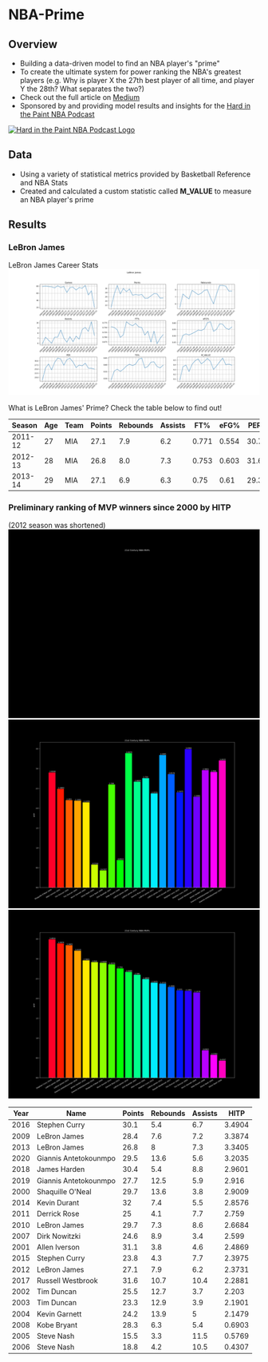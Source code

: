 # NBA-Prime
## Overview
* Building a data-driven model to find an NBA player's "prime"
* To create the ultimate system for power ranking the NBA's greatest players (e.g. Why is player X the 27th best player of all time, and player Y the 28th? What separates the two?)
* Check out the full article on [Medium](https://michaelpatel.medium.com/discovering-nba-players-primes-8bd91895757d)
* Sponsored by and providing model results and insights for the [Hard in the Paint NBA Podcast](https://soundcloud.com/engineers-play "Hard in the Paint NBA Podcast")
<a href="https://soundcloud.com/engineers-play">
  <img src="https://i1.sndcdn.com/avatars-000446326572-ycrzp2-t500x500.jpg" alt="Hard in the Paint NBA Podcast Logo" width="300"/>
</a>

## Data
* Using a variety of statistical metrics provided by Basketball Reference and NBA Stats
* Created and calculated a custom statistic called **M_VALUE** to measure an NBA player's prime

## Results
### LeBron James
LeBron James Career Stats
![LBJ Raw Stats](https://github.com/mikepatel/NBA-Prime/blob/master/Primes/results/LeBron%20James/LeBron%20James_plots.png)


What is LeBron James' Prime? Check the table below to find out!

|Season |Age|Team|Points|Rebounds|Assists|FT%  |eFG% |PER |TS%  |M_VALUE|
|-------|---|----|------|--------|-------|-----|-----|----|-----|-------|
|2011-12|27 |MIA |27.1  |7.9     |6.2    |0.771|0.554|30.7|0.605|0.4707 |
|2012-13|28 |MIA |26.8  |8.0     |7.3    |0.753|0.603|31.6|0.64 |0.5467 |
|2013-14|29 |MIA |27.1  |6.9     |6.3    |0.75 |0.61 |29.3|0.649|0.4727 |


### Preliminary ranking of MVP winners since 2000 by HITP
(2012 season was shortened)\
![](https://github.com/mikepatel/NBA-Prime/blob/master/MVP/results/racing_bar_mvp.gif)
![](https://github.com/mikepatel/NBA-Prime/blob/master/MVP/results/bar_mvp.png)
![](https://github.com/mikepatel/NBA-Prime/blob/master/MVP/results/sorted_bar_mvp.png)

| Year | Name                  | Points | Rebounds | Assists | HITP   | 
|------|-----------------------|--------|----------|---------|--------| 
| 2016 | Stephen Curry         | 30.1   | 5.4      | 6.7     | 3.4904 | 
| 2009 | LeBron James          | 28.4   | 7.6      | 7.2     | 3.3874 | 
| 2013 | LeBron James          | 26.8   | 8        | 7.3     | 3.3405 | 
| 2020 | Giannis Antetokounmpo | 29.5   | 13.6     | 5.6     | 3.2035 | 
| 2018 | James Harden          | 30.4   | 5.4      | 8.8     | 2.9601 | 
| 2019 | Giannis Antetokounmpo | 27.7   | 12.5     | 5.9     | 2.916  | 
| 2000 | Shaquille O'Neal      | 29.7   | 13.6     | 3.8     | 2.9009 | 
| 2014 | Kevin Durant          | 32     | 7.4      | 5.5     | 2.8576 | 
| 2011 | Derrick Rose          | 25     | 4.1      | 7.7     | 2.759  | 
| 2010 | LeBron James          | 29.7   | 7.3      | 8.6     | 2.6684 | 
| 2007 | Dirk Nowitzki         | 24.6   | 8.9      | 3.4     | 2.599  | 
| 2001 | Allen Iverson         | 31.1   | 3.8      | 4.6     | 2.4869 | 
| 2015 | Stephen Curry         | 23.8   | 4.3      | 7.7     | 2.3975 | 
| 2012 | LeBron James          | 27.1   | 7.9      | 6.2     | 2.3731 | 
| 2017 | Russell Westbrook     | 31.6   | 10.7     | 10.4    | 2.2881 | 
| 2002 | Tim Duncan            | 25.5   | 12.7     | 3.7     | 2.203  | 
| 2003 | Tim Duncan            | 23.3   | 12.9     | 3.9     | 2.1901 | 
| 2004 | Kevin Garnett         | 24.2   | 13.9     | 5       | 2.1479 | 
| 2008 | Kobe Bryant           | 28.3   | 6.3      | 5.4     | 0.6903 | 
| 2005 | Steve Nash            | 15.5   | 3.3      | 11.5    | 0.5769 | 
| 2006 | Steve Nash            | 18.8   | 4.2      | 10.5    | 0.4307 | 

